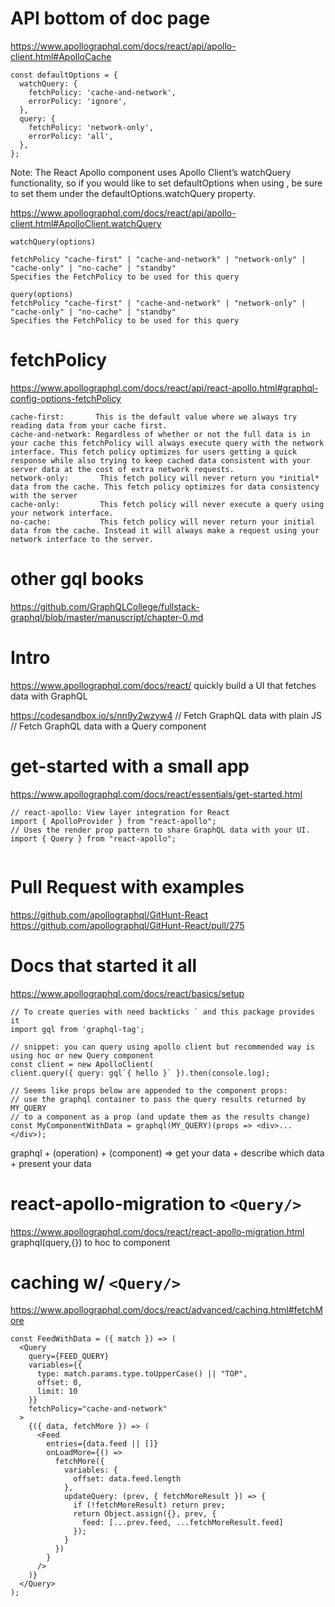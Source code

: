 # API bottom of doc page

https://www.apollographql.com/docs/react/api/apollo-client.html#ApolloCache
```
const defaultOptions = {
  watchQuery: {
    fetchPolicy: 'cache-and-network',
    errorPolicy: 'ignore',
  },
  query: {
    fetchPolicy: 'network-only',
    errorPolicy: 'all',
  },
};
```

Note: The React Apollo <Query /> component uses Apollo Client’s watchQuery functionality, so if you would like to set defaultOptions when using <Query />, be sure to set them under the defaultOptions.watchQuery property.

https://www.apollographql.com/docs/react/api/apollo-client.html#ApolloClient.watchQuery

```
watchQuery(options)

fetchPolicy "cache-first" | "cache-and-network" | "network-only" | "cache-only" | "no-cache" | "standby"
Specifies the FetchPolicy to be used for this query

query(options)
fetchPolicy "cache-first" | "cache-and-network" | "network-only" | "cache-only" | "no-cache" | "standby"
Specifies the FetchPolicy to be used for this query
```

# fetchPolicy
https://www.apollographql.com/docs/react/api/react-apollo.html#graphql-config-options-fetchPolicy

```
cache-first:       This is the default value where we always try reading data from your cache first.
cache-and-network: Regardless of whether or not the full data is in your cache this fetchPolicy will always execute query with the network interface. This fetch policy optimizes for users getting a quick response while also trying to keep cached data consistent with your server data at the cost of extra network requests.
network-only:       This fetch policy will never return you *initial* data from the cache. This fetch policy optimizes for data consistency with the server
cache-only:         This fetch policy will never execute a query using your network interface. 
no-cache:           This fetch policy will never return your initial data from the cache. Instead it will always make a request using your network interface to the server. 
```

# other gql books
https://github.com/GraphQLCollege/fullstack-graphql/blob/master/manuscript/chapter-0.md

# Intro
https://www.apollographql.com/docs/react/
quickly build a UI that fetches data with GraphQL

https://codesandbox.io/s/nn9y2wzyw4
// Fetch GraphQL data with plain JS
// Fetch GraphQL data with a Query component

# get-started with a small app
https://www.apollographql.com/docs/react/essentials/get-started.html

```
// react-apollo: View layer integration for React
import { ApolloProvider } from "react-apollo";
// Uses the render prop pattern to share GraphQL data with your UI.
import { Query } from "react-apollo";


```

# Pull Request with examples
https://github.com/apollographql/GitHunt-React 
https://github.com/apollographql/GitHunt-React/pull/275

# Docs that started it all
https://www.apollographql.com/docs/react/basics/setup

```
// To create queries with need backticks ` and this package provides it
import gql from 'graphql-tag';

// snippet: you can query using apollo client but recommended way is using hoc or new Query component
const client = new ApolloClient(
client.query({ query: gql`{ hello }` }).then(console.log);

// Seems like props below are appended to the component props:
// use the graphql container to pass the query results returned by MY_QUERY
// to a component as a prop (and update them as the results change)
const MyComponentWithData = graphql(MY_QUERY)(props => <div>...</div>);
```
graphql + (operation) + (component) => get your data + describe which data + present your data

 
# react-apollo-migration to ```<Query/>```
https://www.apollographql.com/docs/react/react-apollo-migration.html
graphql(query,{}) to <Query/> hoc to component

# caching w/ ```<Query/>```
https://www.apollographql.com/docs/react/advanced/caching.html#fetchMore
```
const FeedWithData = ({ match }) => (
  <Query
    query={FEED_QUERY}
    variables={{
      type: match.params.type.toUpperCase() || "TOP",
      offset: 0,
      limit: 10
    }}
    fetchPolicy="cache-and-network"
  >
    {({ data, fetchMore }) => (
      <Feed
        entries={data.feed || []}
        onLoadMore={() =>
          fetchMore({
            variables: {
              offset: data.feed.length
            },
            updateQuery: (prev, { fetchMoreResult }) => {
              if (!fetchMoreResult) return prev;
              return Object.assign({}, prev, {
                feed: [...prev.feed, ...fetchMoreResult.feed]
              });
            }
          })
        }
      />
    )}
  </Query>
);
```
